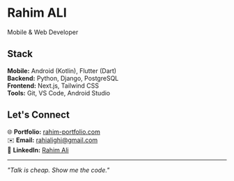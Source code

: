 # Rahim ALI
Mobile & Web Developer

## Stack
**Mobile:** Android (Kotlin), Flutter (Dart)  
**Backend:** Python, Django, PostgreSQL  
**Frontend:** Next.js, Tailwind CSS  
**Tools:** Git, VS Code, Android Studio

## Let's Connect
🌐 **Portfolio:** [rahim-portfolio.com](https://rahim10020.github.io/Portfolio/)  
✉️ **Email:** [rahialighi@gmail.com](mailto:rahialighi@gmail.com)  
🔗 **LinkedIn:** [Rahim Ali](http://www.linkedin.com/in/rahim-ali-a6003226b)

---
*"Talk is cheap. Show me the code."*
